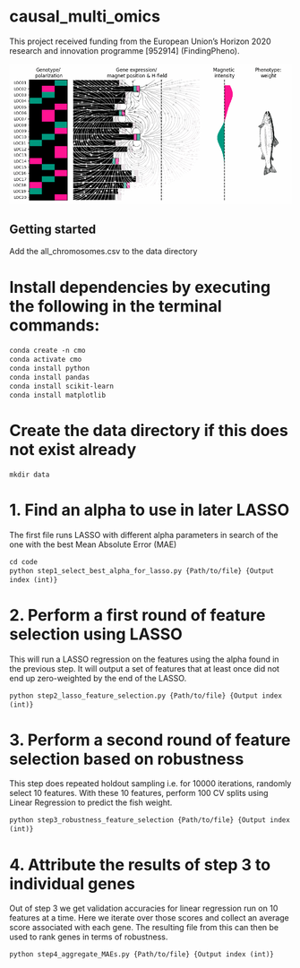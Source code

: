 # causal_multi_omics

This project received funding from the European Union’s Horizon 2020 research and innovation programme [952914] (FindingPheno).

![Alt Text](figures/fp_magnets.gif)

## Getting started

Add the all_chromosomes.csv to the data directory

# Install dependencies by executing the following in the terminal commands:

    conda create -n cmo
    conda activate cmo
    conda install python
    conda install pandas
    conda install scikit-learn
    conda install matplotlib

# Create the data directory if this does not exist already

    mkdir data
    
# 1. Find an alpha to use in later LASSO

The first file runs LASSO with different alpha parameters in search of the one with the best Mean Absolute Error (MAE)  
    
    cd code
    python step1_select_best_alpha_for_lasso.py {Path/to/file} {Output index (int)}

# 2. Perform a first round of feature selection using LASSO

This will run a LASSO regression on the features using the alpha found in the previous step. It will output a set of features that at least once did not end up zero-weighted by the end of the LASSO.

    python step2_lasso_feature_selection.py {Path/to/file} {Output index (int)}

# 3. Perform a second round of feature selection based on robustness

This step does repeated holdout sampling i.e. for 10000 iterations, randomly select 10 features. With these 10 features, perform 100 CV splits using Linear Regression to predict the fish weight.

    python step3_robustness_feature_selection {Path/to/file} {Output index (int)}

# 4. Attribute the results of step 3 to individual genes

Out of step 3 we get validation accuracies for linear regression run on 10 features at a time. Here we iterate over those scores and collect an average score associated with each gene. The resulting file from this can then be used to rank genes in terms of robustness.

    python step4_aggregate_MAEs.py {Path/to/file} {Output index (int)}
